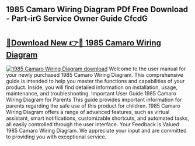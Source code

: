 ## 1985 Camaro Wiring Diagram PDf Free Download - Part-irG Service Owner Guide CfcdG

# <h2><a href="http://dftilku.blite.top/?on=1985+Camaro+Wiring+Diagram">🔗Download New 👉🔴 1985 Camaro Wiring Diagram</a></h2>

[![1985 Camaro Wiring Diagram download](https://i.imgur.com/lujVjoI.png)](http://dftilku.blite.top/?on=1985+Camaro+Wiring+Diagram)
Welcome to the user manual for your newly purchased 1985 Camaro Wiring Diagram. This comprehensive guide is intended to help you master the functions and capabilities of your product. Inside, you will find detailed information on installation, usage, maintenance, and troubleshooting. Important User Guide 1985 Camaro Wiring Diagram for Parents This guide provides important information for parents regarding the safe use of this product for children. 1985 Camaro Wiring Diagram offers a range of advanced features, such as virtual assistant, smart notifications, customizable shortcuts, and automated tasks, all easily controlled through the user interface. Your Feedback is Valued 1985 Camaro Wiring Diagram. We appreciate your input and are committed to providing you with exceptional service.
